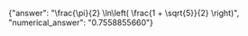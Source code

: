 {"answer": "\\frac{\\pi}{2} \\ln\\left( \\frac{1 + \\sqrt{5}}{2} \\right)", "numerical_answer": "0.7558855660"}